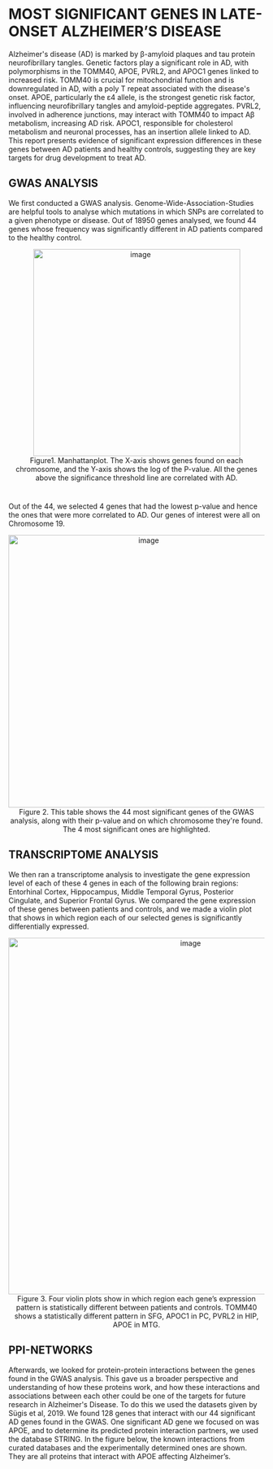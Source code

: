 # MOST SIGNIFICANT GENES IN LATE-ONSET ALZHEIMER’S DISEASE

 
Alzheimer's disease (AD) is marked by β-amyloid plaques and tau protein neurofibrillary tangles. Genetic factors play a significant role in AD, with polymorphisms in the TOMM40, APOE, PVRL2, and APOC1 genes linked to increased risk. TOMM40 is crucial for mitochondrial function and is downregulated in AD, with a poly T repeat associated with the disease's onset. APOE, particularly the ε4 allele, is the strongest genetic risk factor, influencing neurofibrillary tangles and amyloid-peptide aggregates. PVRL2, involved in adherence junctions, may interact with TOMM40 to impact Aβ metabolism, increasing AD risk. APOC1, responsible for cholesterol metabolism and neuronal processes, has an insertion allele linked to AD. This report presents evidence of significant expression differences in these genes between AD patients and healthy controls, suggesting they are key targets for drug development to treat AD.

## GWAS ANALYSIS
We first conducted a GWAS analysis. Genome-Wide-Association-Studies are helpful tools to analyse which
mutations in which SNPs are correlated to a given phenotype or disease. Out of 18950 genes analysed, we found 44
genes whose frequency was significantly different in AD patients compared to the healthy control.

<div align="center">
 <img width="407" alt="image" src="https://github.com/maven2306/genes_Alzheimer-s/assets/169473359/498e02d3-2d33-40f8-9e3a-7e64aaf63475">
</div> 

<div align="center">
 Figure1. Manhattanplot. The X-axis shows genes found on each chromosome, and the Y-axis shows the log of the
 P-value. All the genes above the significance threshold line are correlated with AD.
</div> 

# 
Out of the 44, we selected 4 genes that had the lowest p-value and hence the ones that were more correlated to AD. Our genes of interest were all on Chromosome 19.
<div align="center">
 <img width="536" alt="image" src="https://github.com/maven2306/genes_Alzheimer-s/assets/169473359/3efc415a-71db-47c4-b719-519ba382fc83">
</div> 

<div align="center">
 Figure 2. This table shows the 44 most significant genes of the GWAS analysis, along with their p-value and on which chromosome they're found. The 4 most significant ones are highlighted.
</div> 

##  TRANSCRIPTOME ANALYSIS
We then ran a transcriptome analysis to investigate the gene expression level of each of these 4 genes in each of the following brain regions: Entorhinal Cortex, Hippocampus, Middle Temporal Gyrus, Posterior Cingulate, and Superior Frontal Gyrus. We compared the gene expression of these genes between patients and controls, and we made a violin plot that shows in which region each of our selected genes is significantly differentially expressed.

<div align="center">
 <img width="701" alt="image" src="https://github.com/maven2306/genes_Alzheimer-s/assets/169473359/963c5c2f-d9f6-4612-a8ba-77ccbc0b27fc">
</div> 
<div align="center">
 Figure 3. Four violin plots show in which region each gene’s expression pattern is statistically different between patients and controls. TOMM40 shows a statistically different pattern in SFG, APOC1 in PC, PVRL2 in HIP, APOE in MTG.
</div> 

 ## PPI-NETWORKS
Afterwards, we looked for protein-protein interactions between the genes found in the GWAS analysis. This gave us a
 broader perspective and understanding of how these proteins work, and how these interactions and associations
 between each other could be one of the targets for future research in Alzheimer's Disease. To do this we used the
 datasets given by Sügis et al, 2019. We found 128 genes that interact with our 44 significant AD genes found in the
 GWAS. One significant AD gene we focused on was APOE, and to determine its predicted protein interaction
 partners, we used the database STRING. In the figure below, the known interactions from curated databases and the
 experimentally determined ones are shown. They are all proteins that interact with APOE affecting Alzheimer’s.


